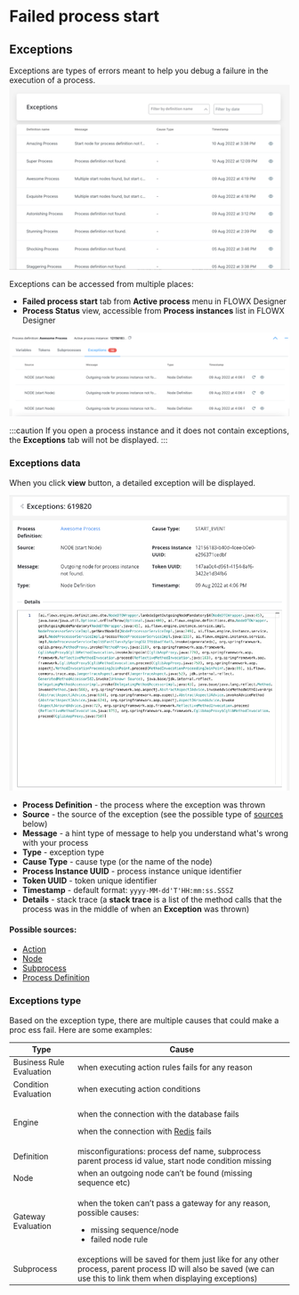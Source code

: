 # Failed process start

## Exceptions

Exceptions are types of errors meant to help you debug a failure in the execution of a process.
![](../img/exceptions1.png)

Exceptions can be accessed from multiple places:

* **Failed process start** tab from **Active process** menu in FLOWX Designer
* **Process Status** view, accessible from **Process instances** list in FLOWX Designer

![](../img/exceptions2.png)

:::caution
If you open a process instance and it does not contain exceptions, the **Exceptions** tab will not be displayed.
:::

### Exceptions data

When you click **view** button, a detailed exception will be displayed.

![](../img/exceptions_data.png)

* **Process Definition** - the process where the exception was thrown
* **Source** - the source of the exception (see the possible type of [sources](#possible-sources) below)
* **Message** - a hint type of message to help you understand what's wrong with your process
* **Type** - exception type
* **Cause Type** - cause type (or the name of the node)
* **Process Instance UUID** - process instance unique identifier
* **Token UUID** - token unique identifier
* **Timestamp** - default format: `yyyy-MM-dd'T'HH:mm:ss.SSSZ`
* **Details** - stack trace (a **stack trace** is a list of the method calls that the process was in the middle of when an **Exception** was thrown)

#### Possible sources:

* [Action](../../actions/actions.md)
* [Node](../../node/node.md)
* [Subprocess](../subprocess.md)
* [Process Definition](../process-definition.md)

### Exceptions type

Based on the exception type, there are multiple causes that could make a proc   ess fail. Here are some examples:

| Type                     | Cause                                                                                                                                                                                                                     |
| ------------------------ | ------------------------------------------------------------------------------------------------------------------------------------------------------------------------------------------------------------------------- |
| Business Rule Evaluation | when executing action rules fails for any reason                                                                                                                                                                          |
| Condition Evaluation     | when executing action conditions                                                                                                                                                                                          |
| Engine                   | <p></p><p>when the connection with the database fails</p><p>when the connection with [Redis](../../../platform-overview/frameworks-and-standards/event-driven-architecture-frameworks/intro-to-redis.md) fails</p><p></p> |
| Definition               | misconfigurations: process def name, subprocess parent process id value, start node condition missing                                                                                                                     |
| Node                     | when an outgoing node can’t be found (missing sequence etc)                                                                                                                                                               |
| Gateway Evaluation       | <p>when the token can’t pass a gateway for any reason, possible causes:</p><ul><li>missing sequence/node</li><li>failed node rule</li></ul>                                                                               |
| Subprocess               | exceptions will be saved for them just like for any other process, parent process ID will also be saved (we can use this to link them when displaying exceptions)                                                         |

